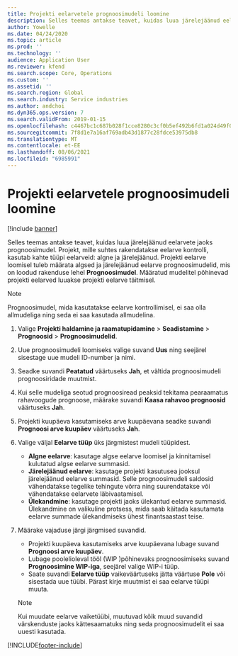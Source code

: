 ```yaml
---
title: Projekti eelarvetele prognoosimudeli loomine
description: Selles teemas antakse teavet, kuidas luua järelejäänud eelarvete jaoks prognoosimudel.
author: Yowelle
ms.date: 04/24/2020
ms.topic: article
ms.prod: ''
ms.technology: ''
audience: Application User
ms.reviewer: kfend
ms.search.scope: Core, Operations
ms.custom: ''
ms.assetid: ''
ms.search.region: Global
ms.search.industry: Service industries
ms.author: andchoi
ms.dyn365.ops.version: 7
ms.search.validFrom: 2019-01-15
ms.openlocfilehash: c4467bc1c687b028f1cce8280c3cf0b5ef492b6fd1a024d49f001ce5ff8a34cb
ms.sourcegitcommit: 7f8d1e7a16af769adb43d1877c28fdce53975db8
ms.translationtype: MT
ms.contentlocale: et-EE
ms.lasthandoff: 08/06/2021
ms.locfileid: "6985991"
---
```

# <a name="create-forecast-models-for-project-budgets"></a>Projekti eelarvetele prognoosimudeli loomine 

[!include [banner](../includes/banner.md)]

Selles teemas antakse teavet, kuidas luua järelejäänud eelarvete jaoks prognoosimudel. Projekt, mille suhtes rakendatakse eelarve kontrolli, kasutab kahte tüüpi eelarveid: algne ja järelejäänud. Projekti eelarve loomisel tuleb määrata algsed ja järelejäänud eelarve prognoosimudelid, mis on loodud rakenduse lehel **Prognoosimudel**. Määratud mudelitel põhinevad projekti eelarved luuakse projekti eelarve täitmisel.

> [!NOTE]
> Prognoosimudel, mida kasutatakse eelarve kontrollimisel, ei saa olla allmudeliga ning seda ei saa kasutada allmudelina.

1. Valige **Projekti haldamine ja raamatupidamine** > **Seadistamine** > **Prognoosid**  > **Prognoosimudelid**.
2. Uue prognoosimudeli loomiseks valige suvand **Uus** ning seejärel sisestage uue mudeli ID-number ja nimi. 
3. Seadke suvandi **Peatatud** väärtuseks **Jah**, et vältida prognoosimudeli prognoosiridade muutmist. 
4. Kui selle mudeliga seotud prognoosiread peaksid tekitama pearaamatus rahavoogude prognoose, määrake suvandi **Kaasa rahavoo prognoosid** väärtuseks **Jah**. 
5. Projekti kuupäeva kasutamiseks arve kuupäevana seadke suvandi **Prognoosi arve kuupäev** väärtuseks **Jah**. 
6. Valige väljal **Eelarve tüüp** üks järgmistest mudeli tüüpidest.

   - **Algne eelarve**: kasutage algse eelarve loomisel ja kinnitamisel kulutatud algse eelarve summasid.
   - **Järelejäänud eelarve**: kasutage projekti kasutusea jooksul järelejäänud eelarve summasid. Selle prognoosimudeli saldosid vähendatakse tegelike tehingute võrra ning suurendatakse või vähendatakse eelarvete läbivaatamisel.
   - **Ülekandmine**: kasutage projekti jaoks ülekantud eelarve summasid. Ülekandmine on valikuline protsess, mida saab käitada kasutamata eelarve summade ülekandmiseks ühest finantsaastast teise.

7. Määrake vajaduse järgi järgmised suvandid.

   - Projekti kuupäeva kasutamiseks arve kuupäevana lubage suvand **Prognoosi arve kuupäev**.
   - Lubage poolelioleval tööl (WIP )põhinevaks prognoosimiseks suvand **Prognoosimine WIP-iga**, seejärel valige WIP-i tüüp. 
   - Saate suvandi **Eelarve tüüp** vaikeväärtuseks jätta väärtuse **Pole** või sisestada uue tüübi. Pärast kirje muutmist ei saa eelarve tüüpi muuta.     
    > [!NOTE]
    > Kui muudate eelarve vaiketüübi, muutuvad kõik muud suvandid värskenduste jaoks kättesaamatuks ning seda prognoosimudelit ei saa uuesti kasutada. 
   


 



[!INCLUDE[footer-include](../includes/footer-banner.md)]